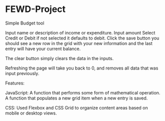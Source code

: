 # FEWD-Project

Simple Budget tool

Input name or description of income or expenditure.
Input amount
Select Credit or Debit if not selected it defaults to debit.
Click the save button you should see a new row in the grid with your new information and the last entry will have your current balance.

The clear button simply clears the data in the inputs.

Refreshing the page will take you back to 0, and removes all data that was input previously.

Features:

JavaScript:
A function that performs some form of mathematical operation.
A function that populates a new grid item when a new entry is saved.

CSS:
Used Flexbox and CSS Grid to organize content areas based on mobile or desktop views. 





